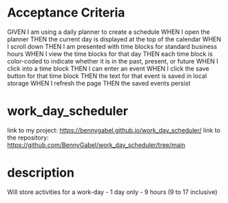 Acceptance Criteria
=======================================================================================
GIVEN I am using a daily planner to create a schedule
WHEN I open the planner
THEN the current day is displayed at the top of the calendar
WHEN I scroll down
THEN I am presented with time blocks for standard business hours
WHEN I view the time blocks for that day
THEN each time block is color-coded to indicate whether it is in the past, present, or future
WHEN I click into a time block
THEN I can enter an event
WHEN I click the save button for that time block
THEN the text for that event is saved in local storage
WHEN I refresh the page
THEN the saved events persist

# work_day_scheduler
link to my project:      https://bennygabel.github.io/work_day_scheduler/
link to the repository:  https://github.com/BennyGabel/work_day_scheduler/tree/main

# description
Will store activities for a work-day - 1 day only - 9 hours (9 to 17 inclusive)


